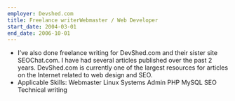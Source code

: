 ```yaml
---
employer: Devshed.com
title: Freelance writerWebmaster / Web Developer
start_date: 2004-03-01
end_date: 2006-10-01
---
```


- I’ve also done freelance writing for DevShed.com and their sister site SEOChat.com. I have had several articles published over the past 2 years. DevShed.com is currently one of the largest resources for articles on the Internet related to web design and SEO.
- Applicable Skills: Webmaster  Linux Systems Admin  PHP  MySQL  SEO  Technical writing
